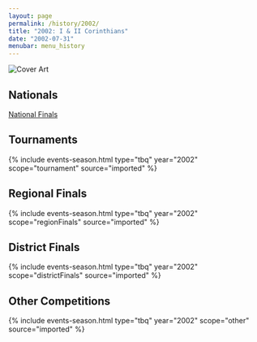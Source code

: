 ```yaml
---
layout: page
permalink: /history/2002/
title: "2002: I & II Corinthians"
date: "2002-07-31"
menubar: menu_history
---
```


<img src="{% link assets/scripture-portions/2002.jpg %}" alt="Cover Art" style="max-height:400px" />

## Nationals
<a href="{% link _pages/history/2002/nationals.md %}" class="button is-primary">National Finals</a>

## Tournaments

{% include events-season.html type="tbq" year="2002" scope="tournament" source="imported" %}

## Regional Finals

{% include events-season.html type="tbq" year="2002" scope="regionFinals" source="imported" %}

## District Finals

{% include events-season.html type="tbq" year="2002" scope="districtFinals" source="imported" %}

## Other Competitions

{% include events-season.html type="tbq" year="2002" scope="other" source="imported" %}